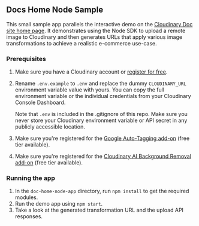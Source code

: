 ## Docs Home Node Sample

This small sample app parallels the interactive demo on the [Cloudinary Doc site home page](https://cloudinary.com/documentation). It demonstrates using the Node SDK to upload a remote image to Cloudinary and then generates URLs that apply various image transformations to achieve a realistic e-commerce use-case.

### Prerequisites

1. Make sure you have a Cloudinary account or [register for free](https://cloudinary.com/users/register_free).
2. Rename `.env.example` to `.env` and replace the dummy `CLOUDINARY_URL` environment variable value with yours.  You can copy the full environment variable or the individual credentials from your Cloudinary Console Dashboard. <p>Note that `.env` is included in the .gitignore of this repo. Make sure you never store your Cloudinary environment variable or API secret in any publicly accessible location. </p>

2. Make sure you're registered for the [Google Auto-Tagging add-on](https://cloudinary.com/documentation/google_auto_tagging_addon) (free tier available).
3. Make sure you're registered for the [Cloudinary AI Background Removal add-on](https://cloudinary.com/documentation/cloudinary_ai_background_removal_addon) (free tier available).

### Running the app

1. In the `doc-home-node-app` directory, run `npm install` to get the required modules.
2. Run the demo app using `npm start`.
3. Take a look at the generated transformation URL and the upload API responses.
